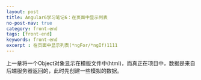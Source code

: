 ```yaml
---
layout: post
title: Angular6学习笔记6：在页面中显示列表
no-post-nav: true
category: front-end
tags: [front-end]
keywords: front-end
excerpt : 在页面中显示列表(*ngFor/*ngIf)1111
---
```


上一章将一个Object对象显示在模版文件中(html)，而真正在项目中，数据是来自后端服务器返回的，此时先创建一些模拟的数据。


